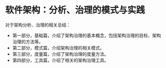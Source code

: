 # 软件架构：分析、治理的模式与实践

对于架构分析、治理的相关总结：

- 第一部分，基础篇，介绍了架构治理的基本概念，包括架构治理的目标、架构治理的方法等。
- 第二部分，模式篇，介绍架构治理的相关模式。
- 第三部分，度量篇，介绍了架构治理的度量方法。
- 第四部分，工具篇，介绍了相关的架构治理工具。
